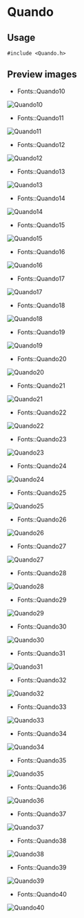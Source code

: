 Quando
==========

Usage
------

    #include <Quando.h>

Preview images
--------------
* Fonts::Quando10 

![Quando10](https://raw.githubusercontent.com/DisplayCore/Quando/master/Preview/Quando10.png)

* Fonts::Quando11 

![Quando11](https://raw.githubusercontent.com/DisplayCore/Quando/master/Preview/Quando11.png)

* Fonts::Quando12 

![Quando12](https://raw.githubusercontent.com/DisplayCore/Quando/master/Preview/Quando12.png)

* Fonts::Quando13 

![Quando13](https://raw.githubusercontent.com/DisplayCore/Quando/master/Preview/Quando13.png)

* Fonts::Quando14 

![Quando14](https://raw.githubusercontent.com/DisplayCore/Quando/master/Preview/Quando14.png)

* Fonts::Quando15 

![Quando15](https://raw.githubusercontent.com/DisplayCore/Quando/master/Preview/Quando15.png)

* Fonts::Quando16 

![Quando16](https://raw.githubusercontent.com/DisplayCore/Quando/master/Preview/Quando16.png)

* Fonts::Quando17 

![Quando17](https://raw.githubusercontent.com/DisplayCore/Quando/master/Preview/Quando17.png)

* Fonts::Quando18 

![Quando18](https://raw.githubusercontent.com/DisplayCore/Quando/master/Preview/Quando18.png)

* Fonts::Quando19 

![Quando19](https://raw.githubusercontent.com/DisplayCore/Quando/master/Preview/Quando19.png)

* Fonts::Quando20 

![Quando20](https://raw.githubusercontent.com/DisplayCore/Quando/master/Preview/Quando20.png)

* Fonts::Quando21 

![Quando21](https://raw.githubusercontent.com/DisplayCore/Quando/master/Preview/Quando21.png)

* Fonts::Quando22 

![Quando22](https://raw.githubusercontent.com/DisplayCore/Quando/master/Preview/Quando22.png)

* Fonts::Quando23 

![Quando23](https://raw.githubusercontent.com/DisplayCore/Quando/master/Preview/Quando23.png)

* Fonts::Quando24 

![Quando24](https://raw.githubusercontent.com/DisplayCore/Quando/master/Preview/Quando24.png)

* Fonts::Quando25 

![Quando25](https://raw.githubusercontent.com/DisplayCore/Quando/master/Preview/Quando25.png)

* Fonts::Quando26 

![Quando26](https://raw.githubusercontent.com/DisplayCore/Quando/master/Preview/Quando26.png)

* Fonts::Quando27 

![Quando27](https://raw.githubusercontent.com/DisplayCore/Quando/master/Preview/Quando27.png)

* Fonts::Quando28 

![Quando28](https://raw.githubusercontent.com/DisplayCore/Quando/master/Preview/Quando28.png)

* Fonts::Quando29 

![Quando29](https://raw.githubusercontent.com/DisplayCore/Quando/master/Preview/Quando29.png)

* Fonts::Quando30 

![Quando30](https://raw.githubusercontent.com/DisplayCore/Quando/master/Preview/Quando30.png)

* Fonts::Quando31 

![Quando31](https://raw.githubusercontent.com/DisplayCore/Quando/master/Preview/Quando31.png)

* Fonts::Quando32 

![Quando32](https://raw.githubusercontent.com/DisplayCore/Quando/master/Preview/Quando32.png)

* Fonts::Quando33 

![Quando33](https://raw.githubusercontent.com/DisplayCore/Quando/master/Preview/Quando33.png)

* Fonts::Quando34 

![Quando34](https://raw.githubusercontent.com/DisplayCore/Quando/master/Preview/Quando34.png)

* Fonts::Quando35 

![Quando35](https://raw.githubusercontent.com/DisplayCore/Quando/master/Preview/Quando35.png)

* Fonts::Quando36 

![Quando36](https://raw.githubusercontent.com/DisplayCore/Quando/master/Preview/Quando36.png)

* Fonts::Quando37 

![Quando37](https://raw.githubusercontent.com/DisplayCore/Quando/master/Preview/Quando37.png)

* Fonts::Quando38 

![Quando38](https://raw.githubusercontent.com/DisplayCore/Quando/master/Preview/Quando38.png)

* Fonts::Quando39 

![Quando39](https://raw.githubusercontent.com/DisplayCore/Quando/master/Preview/Quando39.png)

* Fonts::Quando40 

![Quando40](https://raw.githubusercontent.com/DisplayCore/Quando/master/Preview/Quando40.png)

